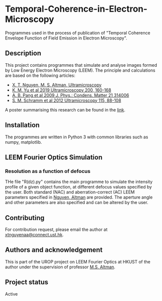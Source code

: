 # Temporal-Coherence-in-Electron-Microscopy
Programmes used in the process of publication of "Temporal Coherence Envelope Function of Field Emission in Electron Microscopy".

## Description
This project contains programmes that simulate and analyse images formed by Low Energy Electron Microscopy (LEEM). The principle and calculations are based on the following articles: 
* [X. T. Nguyen, M. S. Altman, Ultramicroscopy](https://doi.org/10.1016/j.ultramic.2023.113751)
* [K. M. Yu et al 2019 Ultramicroscopy 200, 160-168](https://doi.org/10.1016/j.ultramic.2019.01.015)
* [A. B. Pang et al 2009 J. Phys.: Condens. Matter 21 314006](https://doi.org/10.1088/0953-8984/21/31/314006)
* [S. M. Schramm et al 2012 Ultramicroscopy 115, 88-108](https://doi.org/10.1016/j.ultramic.2011.11.005)

A poster summarising this research can be found in the [link](https://drive.google.com/file/d/1OXvwEWZkI2jBYA_pVRFQ-NgTUow1s4UK/view?usp=sharing).

## Installation
The programmes are written in Python 3 with common libraries such as numpy, matplotlib. 

## LEEM Fourier Optics Simulation
### Resolution as a function of defocus
THe file "R(dz).py" contains the main programme to simulate the intensity profile of a given object function, at different defocus values specified by the user. Both standard (NAC) and aberration-correct (AC) LEEM parameters specified in [Nguyen, Altman](https://doi.org/10.1016/j.ultramic.2023.113751) are provided. The aperture angle and other parameters are also specified and can be altered by the user.

## Contributing
For contribution request, please email the author at xtnguyenaa@connect.ust.hk.

## Authors and acknowledgement
This is part of the UROP project on LEEM Fourier Optics at HKUST of the author under the supervision of professor [M.S. Altman](https://physics.ust.hk/eng/people_detail.php?pplcat=1&id=1). 

## Project status
Active
